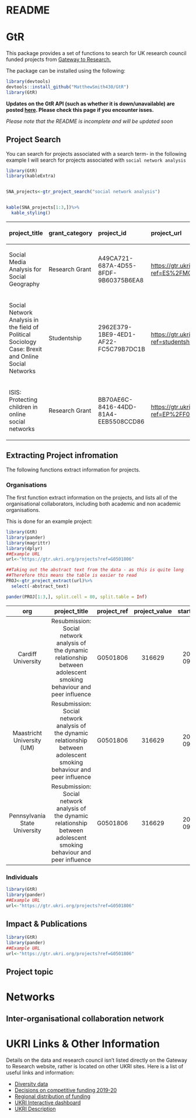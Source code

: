 README
================

# GtR

This package provides a set of functions to search for UK research
council funded projects from [Gateway to
Research.](https://gtr.ukri.org/)

The package can be installed using the following:

``` r
library(devtools)
devtools::install_github("MatthewSmith430/GtR")
library(GtR)
```
**Updates on the GtR API (such as whether it is down/unavailable) are posted [here](https://gtr.ukri.org/resources/api.html). Please check this page if you encounter isses.**

*Please note that the README is incomplete and will be updated soon*

## Project Search

You can search for projects associated with a search term- in the
following example I will search for projects associated with `social
network analysis`

``` r
library(GtR)
library(kableExtra)


SNA_projects<-gtr_project_search("social network analysis")


kable(SNA_projects[1:3,])%>%
  kable_styling() 
```

<table class="table" style="margin-left: auto; margin-right: auto;">

<thead>

<tr>

<th style="text-align:left;">

project\_title

</th>

<th style="text-align:left;">

grant\_category

</th>

<th style="text-align:left;">

project\_id

</th>

<th style="text-align:left;">

project\_url

</th>

<th style="text-align:right;">

value

</th>

<th style="text-align:left;">

start\_date

</th>

<th style="text-align:left;">

end\_date

</th>

<th style="text-align:left;">

funder

</th>

<th style="text-align:left;">

lead\_org

</th>

</tr>

</thead>

<tbody>

<tr>

<td style="text-align:left;">

Social Media Analysis for Social Geography

</td>

<td style="text-align:left;">

Research Grant

</td>

<td style="text-align:left;">

A49CA721-687A-4D55-8FDF-9B60375B6EA8

</td>

<td style="text-align:left;">

<https://gtr.ukri.org:443/projects?ref=ES%2FM001636%2F1>

</td>

<td style="text-align:right;">

457888

</td>

<td style="text-align:left;">

2014-02-14

</td>

<td style="text-align:left;">

2016-05-31

</td>

<td style="text-align:left;">

ESRC

</td>

<td style="text-align:left;">

Newcastle University

</td>

</tr>

<tr>

<td style="text-align:left;">

Social Network Analysis in the field of Political Sociology Case: Brexit
and Online Social Networks

</td>

<td style="text-align:left;">

Studentship

</td>

<td style="text-align:left;">

2962E379-1BE9-4ED1-AF22-FC5C79B7DC1B

</td>

<td style="text-align:left;">

<https://gtr.ukri.org:443/projects?ref=studentship-2103467>

</td>

<td style="text-align:right;">

0

</td>

<td style="text-align:left;">

2018-10-01

</td>

<td style="text-align:left;">

2022-06-30

</td>

<td style="text-align:left;">

ESRC

</td>

<td style="text-align:left;">

University of Oxford

</td>

</tr>

<tr>

<td style="text-align:left;">

ISIS: Protecting children in online social networks

</td>

<td style="text-align:left;">

Research Grant

</td>

<td style="text-align:left;">

BB70AE6C-8416-44DD-81A4-EEB5508CCD86

</td>

<td style="text-align:left;">

<https://gtr.ukri.org:443/projects?ref=EP%2FF035454%2F1>

</td>

<td style="text-align:right;">

260325

</td>

<td style="text-align:left;">

2008-10-09

</td>

<td style="text-align:left;">

2011-10-08

</td>

<td style="text-align:left;">

EPSRC

</td>

<td style="text-align:left;">

Middlesex University

</td>

</tr>

</tbody>

</table>

## Extracting Project infromation

The following functions extract information for projects.

### Organisations

The first function extract information on the projects, and lists all of
the organisational collaborators, including both academic and non
academic organisations.

This is done for an example project:

``` r
library(GtR)
library(pander)
library(magrittr)
library(dplyr)
##Example URL
url<-"https://gtr.ukri.org/projects?ref=G0501806"

##Taking out the abstract text from the data - as this is quite long
##Therefore this means the table is easier to read
PROJ<-gtr_project_extract(url)%>%
  select(-abstract_text)

pander(PROJ[1:3,], split.cell = 80, split.table = Inf)
```

|              org              |                                                      project\_title                                                       | project\_ref | project\_value | start\_date | end\_date  | funder |  topic  | subject | num\_collaboration\_output | num\_intellectual\_property\_output | num\_policy\_influence\_output | num\_research\_material\_output | num\_artistic\_creative\_product\_output | num\_software\_technical\_product\_output | num\_research\_database\_model\_output | num\_spinout\_output | num\_impact\_summary\_output | num\_further\_funding\_output | num\_other\_research\_output | num\_exploitation\_output | num\_dissemination\_output | num\_publications |  org\_role   | org\_region | org\_postcode | start\_year | end\_year | duration\_weeks | russell\_group | uni | number\_org | number\_uni | prop\_org | prop\_uni | total\_players | lead\_org\_russell |
| :---------------------------: | :-----------------------------------------------------------------------------------------------------------------------: | :----------: | :------------: | :---------: | :--------: | :----: | :-----: | :-----: | :------------------------: | :---------------------------------: | :----------------------------: | :-----------------------------: | :--------------------------------------: | :---------------------------------------: | :------------------------------------: | :------------------: | :--------------------------: | :---------------------------: | :--------------------------: | :-----------------------: | :------------------------: | :---------------: | :----------: | :---------: | :-----------: | :---------: | :-------: | :-------------: | :------------: | :-: | :---------: | :---------: | :-------: | :-------: | :------------: | :----------------: |
|      Cardiff University       | Resubmission: Social network analysis of the dynamic relationship between adolescent smoking behaviour and peer influence |   G0501806   |     316629     | 2006-09-01  | 2009-02-28 |  MRC   | unknown |         |             7              |                  0                  |               0                |                2                |                    0                     |                     0                     |                   0                    |          0           |              0               |               0               |              0               |             0             |             6              |         8         | COLLABORATOR |    Wales    |   CF10 3TE    |    2006     |   2009    |      130.1      |       1        |  1  |      3      |      2      |    0.6    |    0.4    |       5        |         0          |
|  Maastricht University (UM)   | Resubmission: Social network analysis of the dynamic relationship between adolescent smoking behaviour and peer influence |   G0501806   |     316629     | 2006-09-01  | 2009-02-28 |  MRC   | unknown |         |             7              |                  0                  |               0                |                2                |                    0                     |                     0                     |                   0                    |          0           |              0               |               0               |              0               |             0             |             6              |         8         | COLLABORATOR |     NA      |      NA       |    2006     |   2009    |      130.1      |       0        |  0  |      3      |      2      |    0.6    |    0.4    |       5        |         0          |
| Pennsylvania State University | Resubmission: Social network analysis of the dynamic relationship between adolescent smoking behaviour and peer influence |   G0501806   |     316629     | 2006-09-01  | 2009-02-28 |  MRC   | unknown |         |             7              |                  0                  |               0                |                2                |                    0                     |                     0                     |                   0                    |          0           |              0               |               0               |              0               |             0             |             6              |         8         | COLLABORATOR | Outside UK  |      NA       |    2006     |   2009    |      130.1      |       0        |  0  |      3      |      2      |    0.6    |    0.4    |       5        |         0          |

### Individuals

``` r
library(GtR)
library(pander)
##Example URL
url<-"https://gtr.ukri.org/projects?ref=G0501806"
```

## Impact & Publications

``` r
library(GtR)
library(pander)
##Example URL
url<-"https://gtr.ukri.org/projects?ref=G0501806"
```

## Project topic

# Networks

## Inter-organisational collaboration network

# UKRI Links & Other Information

Details on the data and research council isn’t listed directly on the
Gateway to Research website, rather is located on other UKRI sites. Here
is a list of useful links and information:

  - [Diversity
    data](https://www.ukri.org/our-work/supporting-healthy-research-and-innovation-culture/equality-diversity-and-inclusion/diversity-data/)  
  - [Decisions on competitive
    funding 2019-20](https://www.ukri.org/about-us/what-we-do/funding-data/decisions-on-competitive-funding-2019-20/)  
  - [Regional distribution of
    funding](https://www.ukri.org/about-us/what-we-do/funding-data/regional-distribution-of-funding/)  
  - [UKRI Interactive
    dashboard](https://public.tableau.com/profile/uk.research.and.innovation.ukri.#!/vizhome/ResearchfishOutputs2020/Overview)  
  - [UKRI Description](https://www.ukri.org/about-us/what-we-do/)
